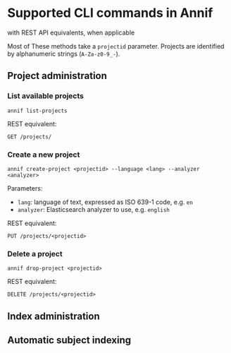 # Supported CLI commands in Annif

with REST API equivalents, when applicable

Most of These methods take a `projectid` parameter. Projects are
identified by alphanumeric strings (`A-Za-z0-9_-`).

## Project administration

### List available projects

    annif list-projects

REST equivalent: 

    GET /projects/

### Create a new project

    annif create-project <projectid> --language <lang> --analyzer <analyzer>

Parameters:
* `lang`: language of text, expressed as ISO 639-1 code, e.g. `en`
* `analyzer`: Elasticsearch analyzer to use, e.g. `english`

REST equivalent: 

    PUT /projects/<projectid>

### Delete a project

    annif drop-project <projectid>

REST equivalent: 

    DELETE /projects/<projectid>

## Index administration



## Automatic subject indexing

